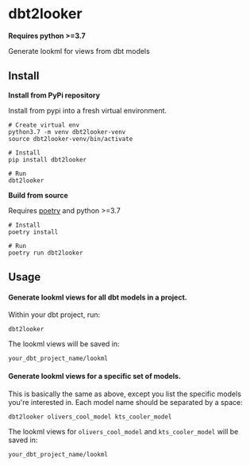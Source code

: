 # dbt2looker

**Requires python >=3.7**

Generate lookml for views from dbt models

## Install

**Install from PyPi repository**

Install from pypi into a fresh virtual environment.

```
# Create virtual env
python3.7 -m venv dbt2looker-venv
source dbt2looker-venv/bin/activate

# Install
pip install dbt2looker

# Run
dbt2looker
```

**Build from source**

Requires [poetry](https://python-poetry.org/docs/) and python >=3.7

```
# Install
poetry install

# Run
poetry run dbt2looker
```

## Usage

#### Generate lookml views for all dbt models in a project.
Within your dbt project, run:
```
dbt2looker
```
The lookml views will be saved in:
```
your_dbt_project_name/lookml
```

#### Generate lookml views for a specific set of models.
This is basically the same as above, except you list the specific models you're interested in. Each model name should be separated by a space:
```
dbt2looker olivers_cool_model kts_cooler_model
```

The lookml views for `olivers_cool_model` and `kts_cooler_model` will be saved in:
```
your_dbt_project_name/lookml
```
